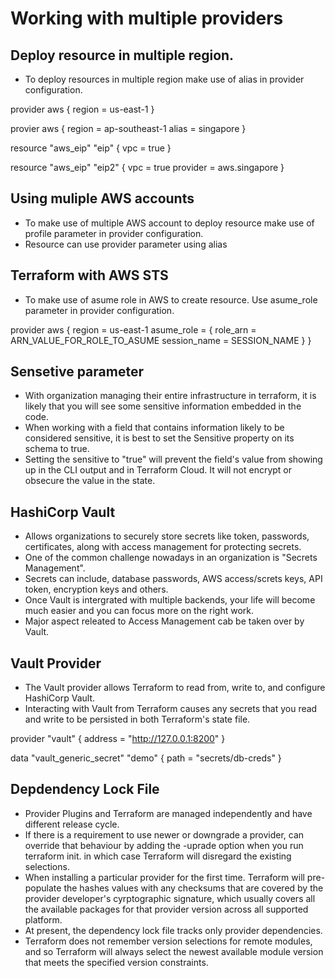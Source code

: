 # Working with multiple providers



## Deploy resource in multiple region.
- To deploy resources in multiple region make use of alias in provider configuration.

provider aws {
    region = us-east-1
}

provier aws {
    region = ap-southeast-1
    alias = singapore
}

resource "aws_eip" "eip" {
    vpc = true
}

resource "aws_eip" "eip2" {
    vpc = true
    provider = aws.singapore
}

## Using muliple AWS accounts
- To make use of multiple AWS account to deploy resource make use of profile parameter in provider configuration. 
- Resource can use provider parameter using alias

## Terraform with AWS STS
- To make use of asume role in AWS to create resource. Use asume_role parameter in provider configuration.

provider aws {
    region = us-east-1
    asume_role = {
        role_arn = ARN_VALUE_FOR_ROLE_TO_ASUME
        session_name = SESSION_NAME
    }
}






## Sensetive parameter
- With organization managing their entire infrastructure in terraform, it is likely that you will see some sensitive information embedded in the code.
- When working with a field that contains information likely to be considered sensitive, it is best to set the Sensitive property on its schema to true.
- Setting the sensitive to "true" will prevent the field's value from showing up in the CLI output and in Terraform Cloud. It will not encrypt or obsecure the value in the state.


## HashiCorp Vault
- Allows organizations to securely store secrets like token, passwords, certificates, along with access management for protecting secrets.
- One of the common challenge nowadays in an organization is "Secrets Management".
- Secrets can include, database passwords, AWS access/screts keys, API token, encryption keys and others.
- Once Vault is intergrated with multiple backends, your life will become much easier and you can focus more on the right work.
- Major aspect releated to Access Management cab be taken over by Vault.

## Vault Provider
- The Vault provider allows Terraform to read from, write to, and configure HashiCorp Vault. 
- Interacting with Vault from Terraform causes any secrets that you read and write to be persisted in both Terraform's state file.

provider "vault" {
    address = "http://127.0.0.1:8200"
}

data "vault_generic_secret" "demo" {
    path = "secrets/db-creds"
}





## Depdendency Lock File
- Provider Plugins and Terraform are managed independently and have different release cycle.
- If there is a requirement to use newer or downgrade a provider, can override that behaviour by adding the -uprade option when you run terraform init. in which case Terraform will disregard the existing selections.
- When installing a particular provider for the first time. Terraform will pre-populate the hashes values with any checksums that are covered by the provider developer's cyrptographic signature, which usually covers all the available packages for that provider version across all supported platform.
- At present, the dependency lock file tracks only provider dependencies. 
- Terraform does not remember version selections for remote modules, and so Terraform will always select the newest available module version that meets the specified version constraints.
